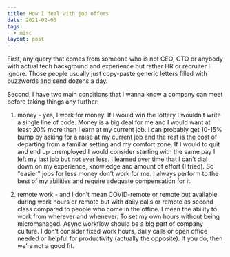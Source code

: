 ```yaml
---
title: How I deal with job offers
date: 2021-02-03
tags:
  - misc
layout: post
---
```


First, any query that comes from someone who is not CEO, CTO or anybody with actual tech background and experience but rather HR or recruiter I ignore. Those people usually just copy-paste generic letters filled with buzzwords and send dozens a day.

Second, I have two main conditions that I wanna know a company can meet before taking things any further:

1. money - yes, I work for money. If I would win the lottery I wouldn’t write a single line of code. Money is a big deal for me and I would want at least 20% more than I earn at my current job. I can probably get 10-15% bump by asking for a raise at my current job and the rest is the cost of departing from a familiar setting and my comfort zone. If I would to quit and end up unemployed I would consider starting with the same pay I left my last job but not ever less. I learned over time that I can’t dial down on my experience, knowledge and amount of effort (I tried). So "easier" jobs for less money don’t work for me. I always perform to the best of my abilities and require adequate compensation for it.

2. remote work - and I don’t mean COVID-remote or remote but available during work hours or remote but with daily calls or remote as second class compared to people who come in the office. I mean the ability to work from wherever and whenever. To set my own hours without being micromanaged. Async workflow should be a big part of company culture. I don’t consider fixed work hours, daily calls or open office needed or helpful for productivity (actually the opposite). If you do, then we’re not a good fit.
